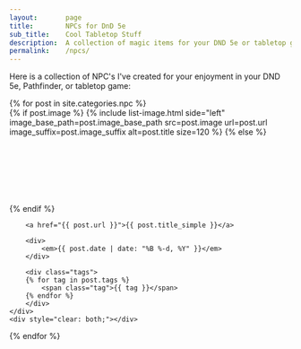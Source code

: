 ```yaml
---
layout:       page
title:        NPCs for DnD 5e
sub_title:    Cool Tabletop Stuff
description:  A collection of magic items for your DND 5e or tabletop game
permalink:    /npcs/
---
```


Here is a collection of NPC's I've created for your enjoyment in your DND 5e, Pathfinder, or tabletop game:

<div class="post-list">
{% for post in site.categories.npc %}
    <div class="post-list-post">
        {% if post.image %}
            {% include list-image.html side="left" image_base_path=post.image_base_path src=post.image url=post.url image_suffix=post.image_suffix alt=post.title size=120 %}
        {% else %}
            <div class="image-left" style="height: 120px"></div>
        {% endif %}

        <a href="{{ post.url }}">{{ post.title_simple }}</a>

        <div>
            <em>{{ post.date | date: "%B %-d, %Y" }}</em>
        </div>

        <div class="tags">
        {% for tag in post.tags %}
            <span class="tag">{{ tag }}</span>
        {% endfor %}
        </div>
    </div>
    <div style="clear: both;"></div>
{% endfor %}
</div>